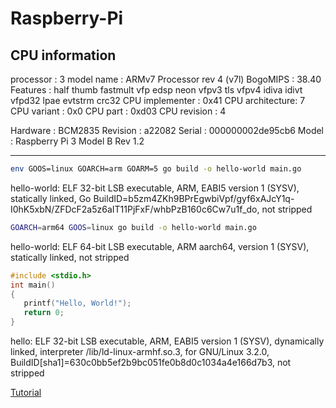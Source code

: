 # Raspberry-Pi

## CPU information

processor	: 3
model name	: ARMv7 Processor rev 4 (v7l)
BogoMIPS	: 38.40
Features	: half thumb fastmult vfp edsp neon vfpv3 tls vfpv4 idiva idivt vfpd32 lpae evtstrm crc32
CPU implementer	: 0x41
CPU architecture: 7
CPU variant	: 0x0
CPU part	: 0xd03
CPU revision	: 4

Hardware	: BCM2835
Revision	: a22082
Serial		: 000000002de95cb6
Model		: Raspberry Pi 3 Model B Rev 1.2

--- 

```bash
env GOOS=linux GOARCH=arm GOARM=5 go build -o hello-world main.go 
```

hello-world: ELF 32-bit LSB executable, ARM, EABI5 version 1 (SYSV), statically linked, Go BuildID=b5zm4ZKh9BPrEgwbiVpf/gyf6xAJcY1q-I0hK5xbN/ZFDcF2a5z6aIT11PjFxF/whbPzB160c6Cw7u1f_do, not stripped

```bash
GOARCH=arm64 GOOS=linux go build -o hello-world main.go 
```

hello-world: ELF 64-bit LSB executable, ARM aarch64, version 1 (SYSV), statically linked, not stripped

```C
#include <stdio.h>
int main()
{
   printf("Hello, World!");
   return 0;
}
```

hello: ELF 32-bit LSB executable, ARM, EABI5 version 1 (SYSV), dynamically linked, interpreter /lib/ld-linux-armhf.so.3, for GNU/Linux 3.2.0, BuildID[sha1]=630c0bb5ef2b9bc051fe0b8d0c1034a4e166d7b3, not stripped




[Tutorial](https://medium.com/@farissyariati/go-raspberry-pi-hello-world-tutorial-7e830d08b3ae)












